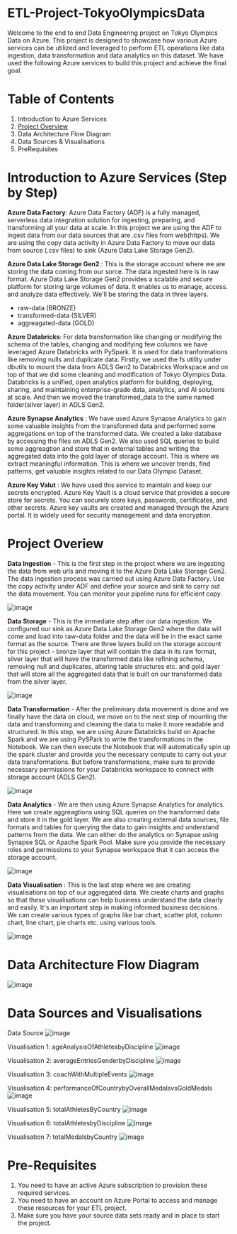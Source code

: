 # ETL-Project-TokyoOlympicsData

Welcome to the end to end Data Engineering project on Tokyo Olympics Data on Azure. This project is designed to showcase how various Azure services can be utilized and leveraged to perform ETL operations like data ingestion, data transformation and data analytics on this dataset. We have used the following Azure services to build this project and achieve the final goal.

# Table of Contents
1. Introduction to Azure Services
2. [Project Overview](https://github.com/gunjansingh21/ETL-Project-TokyoOlympicsData/blob/b96887990ae380f95ee36eb88ce4f268224d8523/README.md?plain=1#L26) 
3. Data Architecture Flow Diagram
4. Data Sources & Visualisations
5. PreRequisites

# Introduction to Azure Services (Step by Step)
**Azure Data Factory**: Azure Data Factory (ADF) is a fully managed, serverless data integration solution for ingesting, preparing, and transforming all your data at scale. In this project we are using the ADF to ingest data from our data sources that are .csv files from web(https). We are using the copy data activity in Azure Data Factory to move our data from source (.csv files) to sink (Azure Data Lake Storage Gen2). 

**Azure Data Lake Storage Gen2** : This is the storage account where we are storing the data coming from our sorce. The data ingested here is in raw format. Azure Data Lake Storage Gen2 provides a scalable and secure platform for storing large volumes of data. It enables us to manage, access. and analyze data effectively. We'll be storing the data in three layers.
   - raw-data (BRONZE)
   - transformed-data (SILVER)
   - aggreagated-data (GOLD)

**Azure Databricks**: For data transformation like changing or modifying the schema of the tables, changing and modifying few columns we have leveraged Azure Databricks with PySpark. It is used for data tranformations like removing nulls and duplicate data. Firstly, we used the fs utility under dbutils to mount the data from ADLS Gen2 to Databricks Workspace and on top of that we did some cleaning and modification of Tokyo Olympics Data. Databricks is a unified, open analytics platform for building, deploying, sharing, and maintaining enterprise-grade data, analytics, and AI solutions at scale. And then we moved the transformed_data to the same named folder(silver layer) in ADLS Gen2.

**Azure Synapse Analytics** : We have used Azure Synapse Analytics to gain some valuable insights from the transformed data and performed some aggregations on top of the transformed data. We created a lake database by accessing the files on ADLS Gen2. We also used SQL queries to build some aggreagtion and store that in external tables and writing the aggregated data into the gold layer of storage account. This is where we extract meaningful information. This is where we uncover trends, find patterns, get valuable insights related to our Data Olympic Dataset. 

**Azure Key Valut** : We have used this service to maintain and keep our secrets encrypted. Azure Key Vault is a cloud service that provides a secure store for secrets. You can securely store keys, passwords, certificates, and other secrets. Azure key vaults are created and managed through the Azure portal. It is widely used for security management and data encryption. 

# Project Overiew

**Data Ingestion** - This is the first step in the project where we are ingesting the data from web urls and moving it to the Azure Data Lake Storage Gen2. The data ingestion process was carried out using Azure Data Factory. Use the copy activity under ADF and define your source and sink to carry out the data movement. You can monitor your pipeline runs for efficient copy. 

![image](https://github.com/gunjansingh21/ETL-Project-TokyoOlympicsData/assets/29482753/87df4707-b2e9-44dc-afdb-382991cb4304)

**Data Storage** - This is the immediate step after our data ingestion. We configured our sink as Azure Data Lake Storage Gen2 where the data will come and load into raw-data folder and the data will be in the exact same format as the source. There are three layers build on the storage account for this project - bronze layer that will contain the data in its raw format, silver layer that will have the transformed data like refining schema, removing null and duplicates, altering table structures etc. and gold layer that will store all the aggregated data that is built on our transformed data from the silver layer. 

![image](https://github.com/gunjansingh21/ETL-Project-TokyoOlympicsData/assets/29482753/d7a0b572-0b28-4a50-877b-503fb15fdfe4)

**Data Transformation** - After the preliminary data movement is done and we finally have the data on cloud, we move on to the next step of mounting the data and transforming and cleaning the data to make it more readable and structured. In this step, we are using Azure Databricks build on Apache Spark and we are using PySPark to write the transformations in the Notebook. We can then execute the Notebook that will automatically spin up the spark cluster and provide you the necessary compute to carry out your data transformations. But before transformations, make sure to provide necessary permissions for your Databricks workspace to connect with storage account (ADLS Gen2). 

![image](https://github.com/gunjansingh21/ETL-Project-TokyoOlympicsData/assets/29482753/48bf9652-3ce3-486b-aaf5-838d2bf64232)

**Data Analytics** - We are then using Azure Synapse Analytics for analytics. Here we create aggreagtions using SQL queries on the transformed data and store it in the gold layer. We are also creating external data sources, file formats and tables for querying the data to gain insights and understand patterns from the data. We can either do the analytics on Synapse using Synapse SQL or Apache Spark Pool. Make sure you provide the necessary roles and permissions to your Synapse workspace that it can access the storage account. 

![image](https://github.com/gunjansingh21/ETL-Project-TokyoOlympicsData/assets/29482753/e06ed0e7-1966-4e7f-9751-41a82123067f)

**Data Visualisation** : This is the last step where we are creating visualisations on top of our aggregated data. We create charts and graphs so that these visualisations can help business understand the data clearly and easily. It's an important step in making informed business decisions. We can create various types of graphs like bar chart, scatter plot, column chart, line chart, pie charts etc. using various tools. 

![image](https://github.com/gunjansingh21/ETL-Project-TokyoOlympicsData/assets/29482753/27e09033-2f55-4445-9cc8-8a955377d2d8)

# Data Architecture Flow Diagram

![image](https://github.com/gunjansingh21/ETL-Project-TokyoOlympicsData/assets/29482753/7cf41ae1-8d3a-4303-b9c0-ec7312314a50)

# Data Sources and Visualisations

Data Source
![image](https://github.com/gunjansingh21/ETL-Project-TokyoOlympicsData/assets/29482753/254341f1-f5e1-4dce-acb5-b7103c91a0ef)

Visualisation 1: ageAnalysisOfAthletesbyDiscipline
![image](https://github.com/gunjansingh21/ETL-Project-TokyoOlympicsData/assets/29482753/2eabc000-3a4d-43ff-bca3-823b254f8e78)

Visualisation 2: averageEntriesGenderbyDiscipline
![image](https://github.com/gunjansingh21/ETL-Project-TokyoOlympicsData/assets/29482753/80e39333-21c3-4926-870d-43c40b4d6a0b)

Visualisation 3: coachWithMultipleEvents
![image](https://github.com/gunjansingh21/ETL-Project-TokyoOlympicsData/assets/29482753/c414c0e7-e9fa-44ba-9361-447760495255)

Visualisation 4: performanceOfCountrybyOverallMedalsvsGoldMedals
![image](https://github.com/gunjansingh21/ETL-Project-TokyoOlympicsData/assets/29482753/519f8398-cae5-48f7-9dbb-4ca6273fb4e9)

Visualisation 5: totalAthletesByCountry
![image](https://github.com/gunjansingh21/ETL-Project-TokyoOlympicsData/assets/29482753/5ab03752-b514-48d5-a737-9ec8e3c3565c)

Visualisation 6: totalAthletesbyDiscipline
![image](https://github.com/gunjansingh21/ETL-Project-TokyoOlympicsData/assets/29482753/8800db4d-c202-48a7-9de2-5cda6a76dea3)

Visualisation 7: totalMedalsbyCountry
![image](https://github.com/gunjansingh21/ETL-Project-TokyoOlympicsData/assets/29482753/4accaf0d-a189-4c6b-90a9-71f167291dba)

# Pre-Requisites

1. You need to have an active Azure subscription to provision these required services.
2. You need to have an account on Azure Portal to access and manage these resources for your ETL project.
3. Make sure you have your source data sets ready and in place to start the project.







